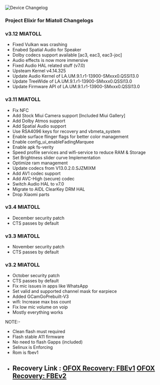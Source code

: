 ![Device Changelog](https://i.imgur.com/C0Wcdr5.png)
### Project Elixir for Miatoll Changelogs

### v3.12 MIATOLL
- Fixed Vulkan was crashing
- Enabed Spatial Audio for Speaker
- Dolby codecs support available [ac3, eac3, eac3-joc]
- Audio effects is now more immersive
- Fixed Audio HAL related stuff (v7.0)
- Upsteam Kernel v4.14.325
- Update Audio Kernel of LA.UM.9.1.r1-13900-SMxxx0.QSSI13.0
- Update TreeWide of LA.UM.9.1.r1-13900-SMxxx0.QSSI13.0
- Update Firmware API of LA.UM.9.1.r1-13900-SMxxx0.QSSI13.0

### v3.11 MIATOLL
- Fix NFC
- Add Stock Miui Camera support [Included Miui Gallery]
- Add Dolby Atmos support
- Add Spatial Audio support
- Use RSA4096 keys for recovery and vbmeta_system
- Enable surface flinger flags for better color management
- Enable config_ui_enableFadingMarquee
- Enable apk fs-verity
- Speed profile services and wifi-service to reduce RAM & Storage
- Set Brightness slider curve Implementation
- Optimize ram management
- Update codecs from V13.0.2.0.SJZMIXM
- Add AV1 codec support
- Add AVC-High (secure) codec
- Switch Audio HAL to v7.0
- Migrate to AIDL ClearKey DRM HAL
- Drop Xiaomi parts

### v3.4 MIATOLL

- December security patch
- CTS passes by default

### v3.3 MIATOLL

- November security patch
- CTS passes by default

### v3.2 MIATOLL
- October security patch
- CTS passes by default
- Fix mic issues in apps like WhatsApp
- Set valid and supported channel mask for earpiece
- Added GCamGoPrebuilt-V3
- wifi: Increase max bss count
- Fix low mic volume on voip
- Mostly everything works

NOTE:- 
- Clean flash must required
- Flash stable A11 firmware 
- No need to flash Gapps (included)
- Selinux is Enforcing
- Rom is fbev1
- ## Recovery Link : [OFOX Recovery: FBEv1](https://orangefox.download/release/6423f3fd3b7efd4549c74602) [OFOX Recovery: FBEv2](https://orangefox.download/release/6423f4eb3b7efd4549c74604)


